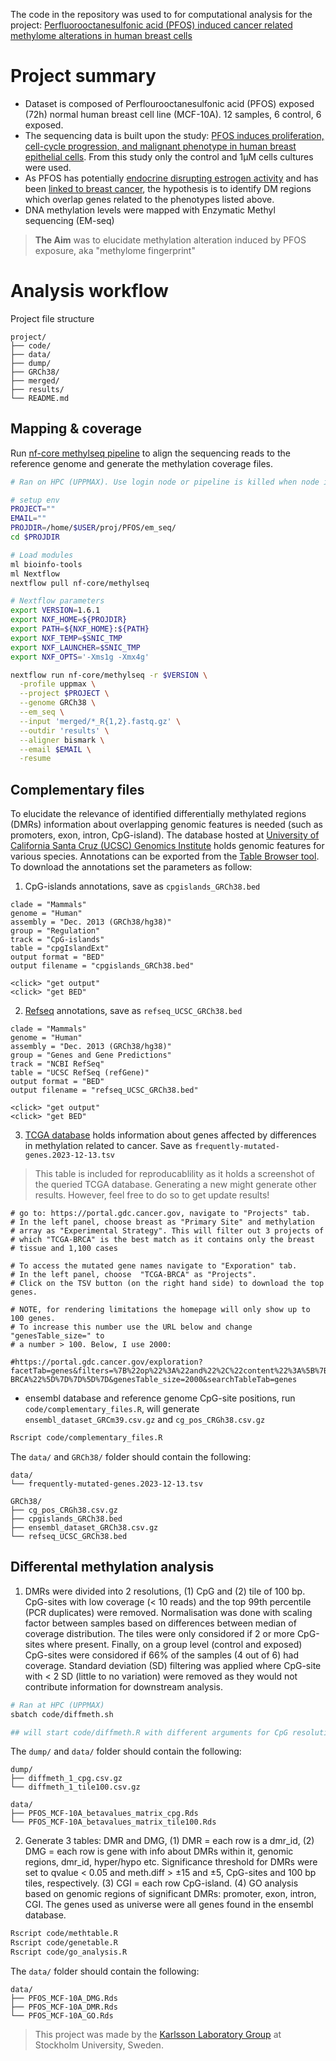 The code in the repository was used to for computational analysis for the project: [Perfluorooctanesulfonic acid (PFOS) induced cancer related methylome alterations in human breast cells](doi)

# Project summary

+ Dataset is composed of Perflourooctanesulfonic acid (PFOS) exposed (72h) normal human breast cell line (MCF-10A). 12 samples, 6 control, 6 exposed.
+ The sequencing data is built upon the study: [PFOS induces proliferation, cell-cycle progression, and malignant phenotype in human breast epithelial cells](https://doi.org/10.1007/s00204-017-2077-8). From this study only the control and 1µM cells cultures were used.
+ As PFOS has potentially [endocrine disrupting estrogen activity](https://doi.org/10.1111/j.1365-2605.2008.00870.x) and has been [linked to breast cancer](https://doi.org/10.1186/1476-069X-10-88), the hypothesis is to identify DM regions which overlap genes related to the phenotypes listed above.
+ DNA methylation levels were mapped with Enzymatic Methyl sequencing (EM-seq)

>**The Aim** was to elucidate methylation alteration induced by PFOS exposure, aka "methylome fingerprint"

# Analysis workflow

Project file structure

```
project/
├── code/
├── data/
├── dump/
├── GRCh38/
├── merged/
├── results/
└── README.md
```

## Mapping & coverage

Run [nf-core methylseq pipeline](https://nf-co.re/methylseq) to align the sequencing reads to the reference genome and generate the methylation coverage files.

```sh
# Ran on HPC (UPPMAX). Use login node or pipeline is killed when node is killed

# setup env
PROJECT=""
EMAIL=""
PROJDIR=/home/$USER/proj/PFOS/em_seq/
cd $PROJDIR

# Load modules
ml bioinfo-tools 
ml Nextflow
nextflow pull nf-core/methylseq

# Nextflow parameters
export VERSION=1.6.1
export NXF_HOME=${PROJDIR}
export PATH=${NXF_HOME}:${PATH}
export NXF_TEMP=$SNIC_TMP
export NXF_LAUNCHER=$SNIC_TMP
export NXF_OPTS='-Xms1g -Xmx4g'

nextflow run nf-core/methylseq -r $VERSION \
  -profile uppmax \
  --project $PROJECT \
  --genome GRCh38 \
  --em_seq \
  --input 'merged/*_R{1,2}.fastq.gz' \
  --outdir 'results' \
  --aligner bismark \
  --email $EMAIL \
  -resume
```

## Complementary files

To elucidate the relevance of identified differentially methylated regions (DMRs) information about overlapping genomic features is needed (such as promoters, exon, intron, CpG-island). The database hosted at [University of California Santa Cruz (UCSC) Genomics Institute](https://genome-euro.ucsc.edu/index.html) holds genomic features for various species. Annotations can be exported from the [Table Browser tool](https://genome-euro.ucsc.edu/cgi-bin/hgTables). To download the annotations set the parameters as follow:

1. CpG-islands annotations, save as `cpgislands_GRCh38.bed`

```
clade = "Mammals" 
genome = "Human"
assembly = "Dec. 2013 (GRCh38/hg38)"
group = "Regulation"
track = "CpG-islands"
table = "cpgIslandExt"
output format = "BED"
output filename = "cpgislands_GRCh38.bed"

<click> "get output" 
<click> "get BED"
```

2. [Refseq](https://en.wikipedia.org/wiki/RefSeq) annotations, save as `refseq_UCSC_GRCh38.bed`

```
clade = "Mammals" 
genome = "Human"
assembly = "Dec. 2013 (GRCh38/hg38)"
group = "Genes and Gene Predictions"
track = "NCBI RefSeq"
table = "UCSC RefSeq (refGene)"
output format = "BED"
output filename = "refseq_UCSC_GRCh38.bed"

<click> "get output" 
<click> "get BED"
```

3. [TCGA database](https://portal.gdc.cancer.gov) holds information about genes affected by differences in methylation related to cancer. Save as `frequently-mutated-genes.2023-12-13.tsv`

>This table is included for reproducablility as it holds a screenshot of the queried TCGA database. Generating a new might generate other results. However, feel free to do so to get update results!

```
# go to: https://portal.gdc.cancer.gov, navigate to "Projects" tab. 
# In the left panel, choose breast as "Primary Site" and methylation 
# array as "Experimental Strategy". This will filter out 3 projects of
# which "TCGA-BRCA" is the best match as it contains only the breast 
# tissue and 1,100 cases

# To access the mutated gene names navigate to "Exporation" tab. 
# In the left panel, choose  "TCGA-BRCA" as "Projects". 
# Click on the TSV button (on the right hand side) to download the top genes. 

# NOTE, for rendering limitations the homepage will only show up to 100 genes.
# To increase this number use the URL below and change "genesTable_size=" to 
# a number > 100. Below, I use 2000:

#https://portal.gdc.cancer.gov/exploration?facetTab=genes&filters=%7B%22op%22%3A%22and%22%2C%22content%22%3A%5B%7B%22op%22%3A%22in%22%2C%22content%22%3A%7B%22field%22%3A%22cases.primary_site%22%2C%22value%22%3A%5B%22breast%22%5D%7D%7D%2C%7B%22op%22%3A%22in%22%2C%22content%22%3A%7B%22field%22%3A%22cases.project.project_id%22%2C%22value%22%3A%5B%22TCGA-BRCA%22%5D%7D%7D%5D%7D&genesTable_size=2000&searchTableTab=genes
```

+ ensembl database and reference genome CpG-site positions, run `code/complementary_files.R`, will generate `ensembl_dataset_GRCm39.csv.gz` and `cg_pos_CRGh38.csv.gz`

```sh
Rscript code/complementary_files.R
```

The `data/` and `GRCh38/` folder should contain the following: 

```
data/
└── frequently-mutated-genes.2023-12-13.tsv

GRCh38/
├── cg_pos_CRGh38.csv.gz
├── cpgislands_GRCh38.bed
├── ensembl_dataset_GRCh38.csv.gz
└── refseq_UCSC_GRCh38.bed
```

## Differental methylation analysis

1. DMRs were divided into 2 resolutions, (1) CpG and (2) tile of 100 bp. CpG-sites with low coverage (< 10 reads) and the top 99th percentile (PCR duplicates) were removed. Normalisation was done with scaling factor between samples based on differences between median of coverage distribution. The tiles were only considored if 2 or more CpG-sites where present. Finally, on a group level (control and exposed) CpG-sites were considored if 66% of the samples (4 out of 6) had coverage. Standard deviation (SD) filtering was applied where CpG-site with < 2 SD (little to no variation) were removed as they would not contribute information for downstream analysis.

```sh
# Ran at HPC (UPPMAX)
sbatch code/diffmeth.sh

## will start code/diffmeth.R with different arguments for CpG resolution
```

The `dump/` and `data/` folder should contain the following:

```
dump/
├── diffmeth_1_cpg.csv.gz
└── diffmeth_1_tile100.csv.gz

data/
├── PFOS_MCF-10A_betavalues_matrix_cpg.Rds
└── PFOS_MCF-10A_betavalues_matrix_tile100.Rds
```

2. Generate 3 tables: DMR and DMG, (1) DMR = each row is a dmr_id, (2) DMG = each row is gene with info about DMRs within it, genomic regions, dmr_id, hyper/hypo etc. Significance threshold for DMRs were set to qvalue < 0.05 and meth.diff > ±15 and ±5, CpG-sites and 100 bp tiles, respectively. (3) CGI = each row CpG-island. (4) GO analysis based on genomic regions of significant DMRs: promoter, exon, intron, CGI. The genes used as universe were all genes found in the ensembl database.

```sh
Rscript code/methtable.R
Rscript code/genetable.R
Rscript code/go_analysis.R
```

The `data/` folder should contain the following:

```
data/
├── PFOS_MCF-10A_DMG.Rds
├── PFOS_MCF-10A_DMR.Rds
└── PFOS_MCF-10A_GO.Rds
```

>This project was made by the [Karlsson Laboratory Group](https://karlssonlab.se/) at Stockholm University, Sweden.